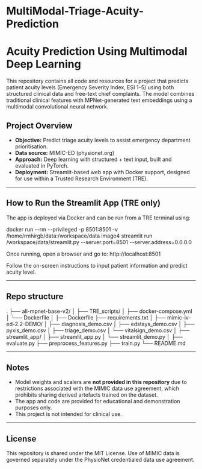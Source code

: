 # MultiModal-Triage-Acuity-Prediction

# Acuity Prediction Using Multimodal Deep Learning

This repository contains all code and resources for a project that predicts patient acuity levels (Emergency Severity Index, ESI 1–5) using both structured clinical data and free-text chief complaints. The model combines traditional clinical features with MPNet-generated text embeddings using a multimodal convolutional neural network.

## Project Overview

- **Objective:** Predict triage acuity levels to assist emergency department prioritisation.
- **Data source:** MIMIC-ED (physionet.org)
- **Approach:** Deep learning with structured + text input, built and evaluated in PyTorch.
- **Deployment:** Streamlit-based web app with Docker support, designed for use within a Trusted Research Environment (TRE).

---

## How to Run the Streamlit App (TRE only)

The app is deployed via Docker and can be run from a TRE terminal using:

docker run --rm --privileged -p 8501:8501
-v /home/rmhirgb/data:/workspace/data
image4
streamlit run /workspace/data/streamlit.py
--server.port=8501 --server.address=0.0.0.0


Once running, open a browser and go to: http://localhost:8501


Follow the on-screen instructions to input patient information and predict acuity level.

---

## Repo structure

.
├── all-mpnet-base-v2/
│
├── TRE_scripts/
│   ├── docker-compose.yml
│   └── Dockerfile
│
├── Dockerfile
├── requirements.txt
│
├── mimic-iv-ed-2.2-DEMO/
│   ├── diagnosis_demo.csv
│   ├── edstays_demo.csv
│   ├── pyxis_demo.csv
│   ├── triage_demo.csv
│   └── vitalsign_demo.csv
│
├── streamlit_app/
│   ├── streamlit_app.py
│   └── streamlit_demo.py
│
├── evaluate.py
├── preprocess_features.py
├── train.py
└── README.md

---

## Notes

- Model weights and scalers are **not provided in this repository** due to restrictions associated with the MIMIC data use agreement, which prohibits sharing derived artefacts trained on the dataset.
- The app and code are provided for educational and demonstration purposes only.
- This project is not intended for clinical use.

---

## License

This repository is shared under the MIT License. Use of MIMIC data is governed separately under the PhysioNet credentialed data use agreement.




